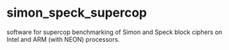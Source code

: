 # simon_speck_supercop
software for supercop benchmarking of Simon and Speck block ciphers on Intel
and ARM (with NEON) processors.
